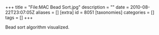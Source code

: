 +++
title = "File:MAC Bead Sort.jpg"
description = ""
date = 2010-08-22T23:07:05Z
aliases = []
[extra]
id = 8051
[taxonomies]
categories = []
tags = []
+++

Bead sort algorithm visualized.
